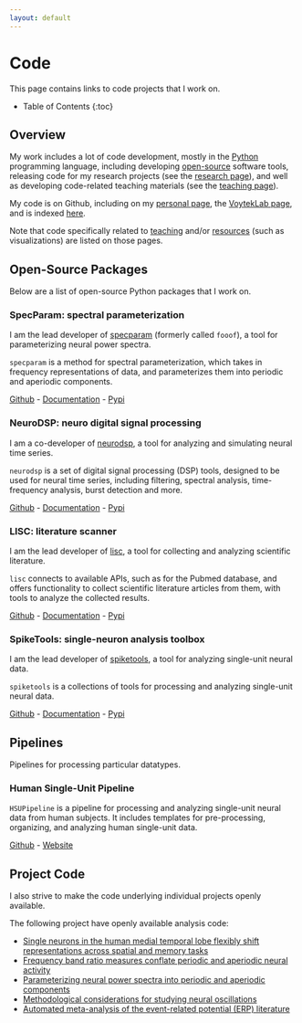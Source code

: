 ```yaml
---
layout: default
---
```


# Code

This page contains links to code projects that I work on.

* Table of Contents
{:toc}

## Overview

My work includes a lot of code development, mostly in the
[Python](https://www.python.org/) programming language,
including developing
[open-source](https://opensource.com/resources/what-open-source)
software tools, releasing code for my research projects (see the [research page](research.html)),
and well as developing code-related teaching materials (see the [teaching page](teaching.html)).

My code is on Github, including on my
[personal page](https://github.com/TomDonoghue), the
[VoytekLab page](https://github.com/voytekresearch), and is indexed
[here](https://github.com/TomDonoghue/TomDonoghue/blob/main/codemap.md).

Note that code specifically related to
[teaching](teaching.html)
and/or
[resources](resources.html)
(such as visualizations) are listed on those pages.

## Open-Source Packages

Below are a list of open-source Python packages that I work on.

### SpecParam: spectral parameterization

I am the lead developer of
[specparam](https://github.com/fooof-tools/fooof)
(formerly called `fooof`), a tool for parameterizing neural power spectra.

`specparam` is a method for spectral parameterization, which takes in frequency representations of data,
and parameterizes them into periodic and aperiodic components.

[Github](https://github.com/fooof-tools/) -
[Documentation](https://fooof-tools.github.io/fooof/) -
[Pypi](https://pypi.org/project/fooof/)

### NeuroDSP: neuro digital signal processing

I am a co-developer of
[neurodsp](https://github.com/neurodsp-tools/neurodsp),
a tool for analyzing and simulating neural time series.

`neurodsp` is a set of digital signal processing (DSP) tools, designed to be used for neural time series,
including filtering, spectral analysis, time-frequency analysis, burst detection and more.

[Github](https://github.com/neurodsp-tools/neurodsp) -
[Documentation](https://neurodsp-tools.github.io/) -
[Pypi](https://pypi.org/project/neurodsp/)

### LISC: literature scanner

I am the lead developer of
[lisc](https://github.com/lisc-tools/lisc),
a tool for collecting and analyzing scientific literature.

`lisc` connects to available APIs, such as for the Pubmed database, and offers functionality to collect
scientific literature articles from them, with tools to analyze the collected results.

[Github](https://github.com/lisc-tools/lisc) -
[Documentation](https://lisc-tools.github.io/) -
[Pypi](https://pypi.org/project/lisc/)

### SpikeTools: single-neuron analysis toolbox

I am the lead developer of
[spiketools](https://github.com/spiketools/spiketools),
a tool for analyzing single-unit neural data.

`spiketools` is a collections of tools for processing and analyzing single-unit neural data.

[Github](https://github.com/spiketools/spiketools) -
[Documentation](https://spiketools.github.io/) -
[Pypi](https://pypi.org/project/spiketools/)

## Pipelines

Pipelines for processing particular datatypes.

### Human Single-Unit Pipeline

`HSUPipeline` is a pipeline for processing and analyzing single-unit neural data from human subjects.
It includes templates for pre-processing, organizing, and analyzing human single-unit data.

[Github](https://github.com/HSUpipeline/) -
[Website](https://hsupipeline.github.io/)

## Project Code

I also strive to make the code underlying individual projects openly available.

The following project have openly available analysis code:
- [Single neurons in the human medial temporal lobe flexibly shift representations across spatial and memory tasks](https://github.com/HSUpipeline/analyzeTH)
- [Frequency band ratio measures conflate periodic and aperiodic neural activity](https://github.com/voytekresearch/bandratios)
- [Parameterizing neural power spectra into periodic and aperiodic components](https://github.com/fooof-tools/Paper)
- [Methodological considerations for studying neural oscillations](https://github.com/OscillationMethods/OscillationMethods)
- [Automated meta-analysis of the event-related potential (ERP) literature](https://github.com/ERPscanr/ERPscanr)
